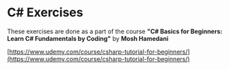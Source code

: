 # C# Exercises

These exercises are done as a part of the course **"C# Basics for Beginners: Learn C# Fundamentals by Coding"** by **Mosh Hamedani**

[https://www.udemy.com/course/csharp-tutorial-for-beginners/](https://www.udemy.com/course/csharp-tutorial-for-beginners/)
